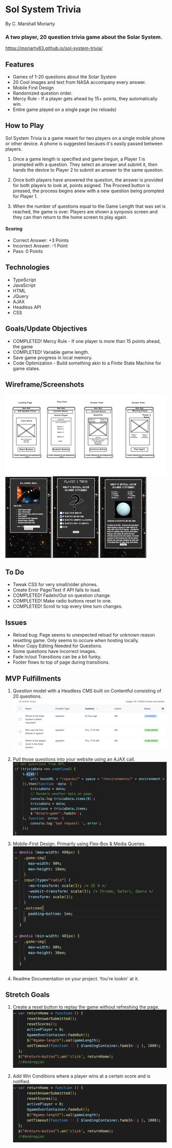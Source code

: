# Sol System Trivia
By C. Marshall Moriarty
### A two player, 20 question trivia game about the Solar System.
https://moriarty83.github.io/sol-system-trivia/

## Features
- Games of 1-20 questions about the Solar System
- 20 Cool images and text from NASA accompany every answer.
- Mobile First Design
- Randomized question order.
- Mercy Rule - If a player gets ahead by 15+ points, they automatically win.
- Entire game played on a single page (no reloads)


## How to Play
Sol System Trivia is a game meant for two players on a single mobile phone or other device. A phone is suggested becaues it's easily passed between players. 

1. Once a game length is specified and game begun, a Player 1 is prompted with a question. They select an answer and submit it, then hands the device to Player 2 to submit an answer to the same question. 

2. Once both players have answered the question, the answer is provided for both players to look at, points asigned. The Proceed button is pressed, the process begins anew with a new question being prompted for Player 1. 

3. When the number of questions equal to the Game Length that was set is reached, the game is over. Players are shown a synposis screen and they can then return to the home screen to play again.

#### Scoring
- Correct Answer: +3 Points
- Incorrect Answer: -1 Point
- Pass: 0 Points

## Technologies
- TypeScript
- JavaScript
- HTML
- JQuery
- AJAX
- Headless API
- CSS


## Goals/Update Objectives
- COMPLETED! Mercy Rule - If one player is more than 15 points ahead, the game
- COMPLETED! Variable game length. 
- Save game progress in local memory.
- Code Optimization - Build something akin to a Finite State Machine for game states.

## Wireframe/Screenshots

![Wireframe](src/images/TriviaWireframe.jpg)
![Mobile Screenshot](src/images/mobilelanding.png) ![Mobile Screenshot](src/images/mobilequestion.png) ![Mobile Screenshot](src/images/mobileanswer.png)

## To Do
- Tweak CSS for very small/older phones.
- Create Error Page/Text if API fails to load.
- COMPLETED! FadeIn/Out on question change.
- COMPLETED! Make radio buttons reset to one.
- COMPLETED! Scroll to top every time turn changes.

## Issues
- Reload bug: Page seems to unexpected reload for unknown reason resetting game. Only seems to occure when hosting locally.
- Minor Copy Editing Needed for Questions.
- Some questions have incorrect images.
- Fade in/out Transitions can be a bit funky.
- Footer flows to top of page during transitions.

## MVP Fulfillments
1. Question model with a Headless CMS built on Contentful consisting of 20 questions.
![Wireframe](src/images/readme_images/contentful.png)

2. Pull those questions into your website using an AJAX call. 
![Wireframe](src/images/readme_images/ajax.png)

3. Mobile-First Design. Primarily using Flex-Box & Media Queries.
![Wireframe](src/images/readme_images/mobile_first.png)

4. Readme Documentation on your project.
    You're lookin' at it.

## Stretch Goals
1. Create a reset button to replay the game without refreshing the page.
![Wireframe](src/images/readme_images/new_game.png)

2. Add Win Conditions where a player wins at a certain score and is notified.
![Wireframe](src/images/readme_images/mercy_killing.png)